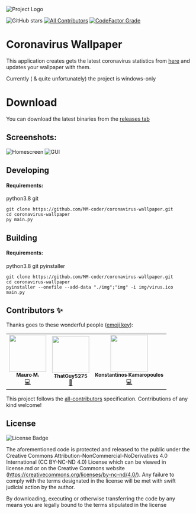 ![Project Logo](.github/logo.png)


![GitHub stars](https://img.shields.io/github/stars/MM-coder/coronavirus-wallpaper?style=flat-square) [![All Contributors](https://img.shields.io/badge/all_contributors-3-orange.svg?style=flat-square)](#contributors-) [![CodeFactor Grade](https://img.shields.io/codefactor/grade/github/MM-coder/coronavirus-wallpaper?style=flat-square)](https://www.codefactor.io/repository/github/mm-coder/coronavirus-wallpaper)
# Coronavirus Wallpaper

This application creates gets the latest coronavirus statistics from [here](https://github.com/ExpDev07/coronavirus-tracker-api) and updates your wallpaper with them.

Currently ( & quite unfortunately) the project is windows-only

# Download

You can download the latest binaries from the [releases tab](https://github.com/MM-coder/coronavirus-wallpaper/releases)

## Screenshots:
![Homescreen](.github/wallpaper.png)
![GUI](.github/gui.png)

## Developing
#### Requirements:
python3.8
git

```
git clone https://github.com/MM-coder/coronavirus-wallpaper.git
cd coronavirus-wallpaper
py main.py
```

## Building
#### Requirements:
python3.8
git
pyinstaller

```
git clone https://github.com/MM-coder/coronavirus-wallpaper.git
cd coronavirus-wallpaper
pyinstaller --onefile --add-data "./img";"img" -i img/virus.ico main.py
```


## Contributors ✨

Thanks goes to these wonderful people ([emoji key](https://allcontributors.org/docs/en/emoji-key)):

<!-- ALL-CONTRIBUTORS-LIST:START - Do not remove or modify this section -->
<!-- prettier-ignore-start -->
<!-- markdownlint-disable -->
<table>
  <tr>
    <td align="center"><a href="https://maurom.dev"><img src="https://avatars1.githubusercontent.com/u/22800592?v=4" width="100px;" alt=""/><br /><sub><b>Mauro M.</b></sub></a><br /><a href="https://github.com/MM-coder/coronavirus-wallpaper/commits?author=MM-coder" title="Code">💻</a></td>
    <td align="center"><a href="https://that-guy.tech"><img src="https://avatars3.githubusercontent.com/u/42699143?v=4" width="100px;" alt=""/><br /><sub><b>ThatGuy5275</b></sub></a><br /><a href="https://github.com/MM-coder/coronavirus-wallpaper/pulls?q=is%3Apr+reviewed-by%3AWallvon" title="Reviewed Pull Requests">👀</a></td>
    <td align="center"><a href="https://kamaropoulos.com"><img src="https://avatars0.githubusercontent.com/u/10237776?v=4" width="100px;" alt=""/><br /><sub><b>Konstantinos Kamaropoulos</b></sub></a><br /><a href="https://github.com/MM-coder/coronavirus-wallpaper/commits?author=Kamaropoulos" title="Code">💻</a></td>
  </tr>
</table>

<!-- markdownlint-enable -->
<!-- prettier-ignore-end -->
<!-- ALL-CONTRIBUTORS-LIST:END -->

This project follows the [all-contributors](https://github.com/all-contributors/all-contributors) specification. Contributions of any kind welcome!

## License

![License Badge](https://mirrors.creativecommons.org/presskit/buttons/80x15/svg/by-nc-nd.svg)

The aforementioned code is protected and released to the public under the Creative Commons Attribution-NonCommercial-NoDerivatives 4.0 International (CC BY-NC-ND 4.0) License which can be viewed in license.md or on the Creative Commons website (https://creativecommons.org/licenses/by-nc-nd/4.0/). Any failure to comply with the terms designated in the license will be met with swift judicial action by the author.

By downloading, executing or otherwise transferring the code by any means you are legally bound to the terms stipulated in the license